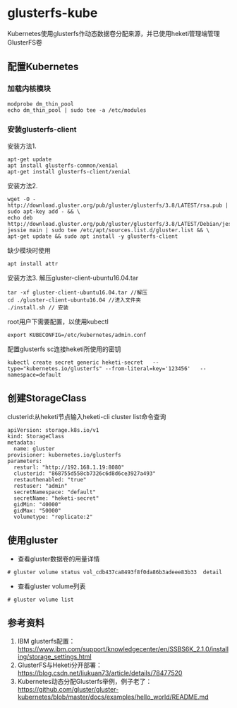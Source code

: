# glusterfs-kube
Kubernetes使用glusterfs作动态数据卷分配来源，并已使用heketi管理端管理GlusterFS卷

## 配置Kubernetes
### 加载内核模块
```
modprobe dm_thin_pool
echo dm_thin_pool | sudo tee -a /etc/modules
```

### 安装glusterfs-client
安装方法1.
```
apt-get update
apt install glusterfs-common/xenial
apt-get install glusterfs-client/xenial
```
安装方法2.
```
wget -O - http://download.gluster.org/pub/gluster/glusterfs/3.8/LATEST/rsa.pub | sudo apt-key add - && \
echo deb http://download.gluster.org/pub/gluster/glusterfs/3.8/LATEST/Debian/jessie/apt jessie main | sudo tee /etc/apt/sources.list.d/gluster.list && \
apt-get update && sudo apt install -y glusterfs-client
```
缺少模块时使用
```
apt install attr
```

安装方法3.
解压gluster-client-ubuntu16.04.tar
```
tar -xf gluster-client-ubuntu16.04.tar //解压
cd ./gluster-client-ubuntu16.04 //进入文件夹
./install.sh // 安装
```

root用户下需要配置，以使用kubectl
```
export KUBECONFIG=/etc/kubernetes/admin.conf
```

配置glusterfs sc连接heketi所使用的密钥
```
kubectl create secret generic heketi-secret   --type="kubernetes.io/glusterfs" --from-literal=key='123456'   --namespace=default
```

## 创建StorageClass
clusterid:从heketi节点输入heketi-cli cluster list命令查询
```
apiVersion: storage.k8s.io/v1
kind: StorageClass
metadata:
  name: gluster
provisioner: kubernetes.io/glusterfs
parameters:
  resturl: "http://192.168.1.19:8080"
  clusterid: "868755d558cb7326c6d8d6ce3927a493"
  restauthenabled: "true"
  restuser: "admin"
  secretNamespace: "default"
  secretName: "heketi-secret"
  gidMin: "40000"
  gidMax: "50000"
  volumetype: "replicate:2"
```

## 使用gluster
- 查看gluster数据卷的用量详情
```
# gluster volume status vol_cdb437ca8493f8f0da86b3adeee83b33  detail
```

- 查看gluster volume列表
```
# gluster volume list
```


## 参考资料
1. IBM glusterfs配置：https://www.ibm.com/support/knowledgecenter/en/SSBS6K_2.1.0/installing/storage_settings.html
2. GlusterFS与Heketi分开部署：https://blog.csdn.net/liukuan73/article/details/78477520
3. Kubernetes动态分配Glusterfs举例，例子老了：https://github.com/gluster/gluster-kubernetes/blob/master/docs/examples/hello_world/README.md